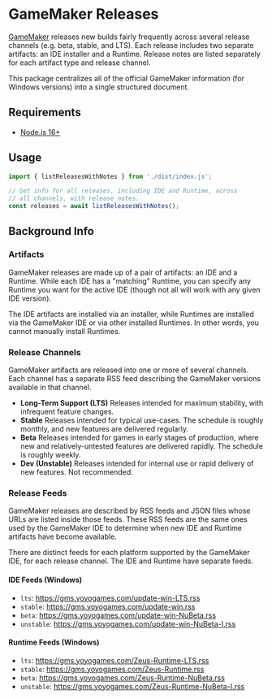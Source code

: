 # GameMaker Releases

[GameMaker](https://gamemaker.io/) releases new builds fairly frequently across several release channels (e.g. beta, stable, and LTS). Each release includes two separate artifacts: an IDE installer and a Runtime. Release notes are listed separately for each artifact type and release channel.

This package centralizes all of the official GameMaker information (for Windows versions) into a single structured document.

## Requirements

+ [Node.js 16+](https://nodejs.org)

## Usage

```ts
import { listReleasesWithNotes } from './dist/index.js';

// Get info for all releases, including IDE and Runtime, across
// all channels, with release notes.
const releases = await listReleasesWithNotes();
```

## Background Info

### Artifacts

GameMaker releases are made up of a pair of artifacts: an IDE and a Runtime. While each IDE has a "matching" Runtime, you can specify any Runtime you want for the active IDE (though not all will work with any given IDE version).

The IDE artifacts are installed via an installer, while Runtimes are installed via the GameMaker IDE or via other installed Runtimes. In other words, you cannot manually install Runtimes.

### Release Channels

GameMaker artifacts are released into one or more of several channels. Each channel has a separate RSS feed describing the GameMaker versions available in that channel.

- **Long-Term Support (LTS)** Releases intended for maximum stability, with infrequent feature changes.
- **Stable** Releases intended for typical use-cases. The schedule is roughly monthly, and new features are delivered regularly.
- **Beta** Releases intended for games in early stages of production, where new and relatively-untested features are delivered rapidly. The schedule is roughly weekly.
- **Dev (Unstable)** Releases intended for internal use or rapid delivery of new features. Not recommended.

### Release Feeds

GameMaker releases are described by RSS feeds and JSON files whose URLs are listed inside those feeds. These RSS feeds are the same ones used by the GameMaker IDE to determine when new IDE and Runtime artifacts have become available.

There are distinct feeds for each platform supported by the GameMaker IDE, for each release channel. The IDE and Runtime have separate feeds.

#### IDE Feeds (Windows)

- `lts`: https://gms.yoyogames.com/update-win-LTS.rss
- `stable`: https://gms.yoyogames.com/update-win.rss
- `beta`: https://gms.yoyogames.com/update-win-NuBeta.rss
- `unstable`: https://gms.yoyogames.com/update-win-NuBeta-I.rss

#### Runtime Feeds (Windows)

- `lts`: https://gms.yoyogames.com/Zeus-Runtime-LTS.rss
- `stable`: https://gms.yoyogames.com/Zeus-Runtime.rss
- `beta`: https://gms.yoyogames.com/Zeus-Runtime-NuBeta.rss
- `unstable`: https://gms.yoyogames.com/Zeus-Runtime-NuBeta-I.rss
